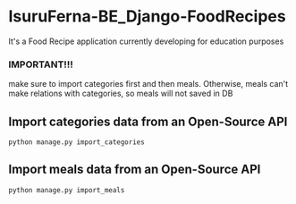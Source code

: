 # IsuruFerna-BE_Django-FoodRecipes

It's a Food Recipe application currently developing for education purposes

### IMPORTANT!!!
make sure to import categories first and then meals. Otherwise, meals can't make relations with categories, so meals will not saved in DB

## Import categories data from an Open-Source API

`python manage.py import_categories`

## Import meals data from an Open-Source API

`python manage.py import_meals`
